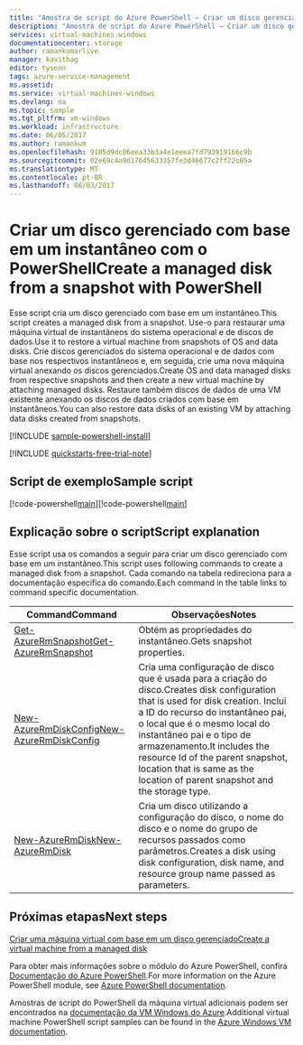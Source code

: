 ```yaml
---
title: "Amostra de script do Azure PowerShell – Criar um disco gerenciado com base em um instantâneo | Microsoft Docs"
description: "Amostra de script do Azure PowerShell – Criar um disco gerenciado com base em um instantâneo"
services: virtual-machines-windows
documentationcenter: storage
author: ramankumarlive
manager: kavithag
editor: tysonn
tags: azure-service-management
ms.assetid: 
ms.service: virtual-machines-windows
ms.devlang: na
ms.topic: sample
ms.tgt_pltfrm: vm-windows
ms.workload: infrastructure
ms.date: 06/05/2017
ms.author: ramankum
ms.openlocfilehash: 9105d9dc06eea33b3a4e1eeea7fd793919166c9b
ms.sourcegitcommit: 02e69c4a9d17645633357fe3d46677c2ff22c85a
ms.translationtype: MT
ms.contentlocale: pt-BR
ms.lasthandoff: 08/03/2017
---
```

# <a name="create-a-managed-disk-from-a-snapshot-with-powershell"></a><span data-ttu-id="1d58e-103">Criar um disco gerenciado com base em um instantâneo com o PowerShell</span><span class="sxs-lookup"><span data-stu-id="1d58e-103">Create a managed disk from a snapshot with PowerShell</span></span>

<span data-ttu-id="1d58e-104">Esse script cria um disco gerenciado com base em um instantâneo.</span><span class="sxs-lookup"><span data-stu-id="1d58e-104">This script creates a managed disk from a snapshot.</span></span> <span data-ttu-id="1d58e-105">Use-o para restaurar uma máquina virtual de instantâneos do sistema operacional e de discos de dados.</span><span class="sxs-lookup"><span data-stu-id="1d58e-105">Use it to restore a virtual machine from snapshots of OS and data disks.</span></span> <span data-ttu-id="1d58e-106">Crie discos gerenciados do sistema operacional e de dados com base nos respectivos instantâneos e, em seguida, crie uma nova máquina virtual anexando os discos gerenciados.</span><span class="sxs-lookup"><span data-stu-id="1d58e-106">Create OS and data managed disks from respective snapshots and then create a new virtual machine by attaching managed disks.</span></span> <span data-ttu-id="1d58e-107">Restaure também discos de dados de uma VM existente anexando os discos de dados criados com base em instantâneos.</span><span class="sxs-lookup"><span data-stu-id="1d58e-107">You can also restore data disks of an existing VM by attaching data disks created from snapshots.</span></span>

[!INCLUDE [sample-powershell-install](../../../includes/sample-powershell-install.md)]

[!INCLUDE [quickstarts-free-trial-note](../../../includes/quickstarts-free-trial-note.md)]

## <a name="sample-script"></a><span data-ttu-id="1d58e-108">Script de exemplo</span><span class="sxs-lookup"><span data-stu-id="1d58e-108">Sample script</span></span>

<span data-ttu-id="1d58e-109">[!code-powershell[main](../../../powershell_scripts/storage/create-managed-disk-from-snapshot/create-managed-disk-from-snapshot.ps1 "Criar um disco gerenciado com base em um instantâneo")]</span><span class="sxs-lookup"><span data-stu-id="1d58e-109">[!code-powershell[main](../../../powershell_scripts/storage/create-managed-disk-from-snapshot/create-managed-disk-from-snapshot.ps1 "Create managed disk from snapshot")]</span></span>


## <a name="script-explanation"></a><span data-ttu-id="1d58e-110">Explicação sobre o script</span><span class="sxs-lookup"><span data-stu-id="1d58e-110">Script explanation</span></span>

<span data-ttu-id="1d58e-111">Esse script usa os comandos a seguir para criar um disco gerenciado com base em um instantâneo.</span><span class="sxs-lookup"><span data-stu-id="1d58e-111">This script uses following commands to create a managed disk from a snapshot.</span></span> <span data-ttu-id="1d58e-112">Cada comando na tabela redireciona para a documentação específica do comando.</span><span class="sxs-lookup"><span data-stu-id="1d58e-112">Each command in the table links to command specific documentation.</span></span>

| <span data-ttu-id="1d58e-113">Command</span><span class="sxs-lookup"><span data-stu-id="1d58e-113">Command</span></span> | <span data-ttu-id="1d58e-114">Observações</span><span class="sxs-lookup"><span data-stu-id="1d58e-114">Notes</span></span> |
|---|---|
| [<span data-ttu-id="1d58e-115">Get-AzureRmSnapshot</span><span class="sxs-lookup"><span data-stu-id="1d58e-115">Get-AzureRmSnapshot</span></span>](/powershell/module/azurerm.compute/Get-AzureRmSnapshot) | <span data-ttu-id="1d58e-116">Obtém as propriedades do instantâneo.</span><span class="sxs-lookup"><span data-stu-id="1d58e-116">Gets snapshot properties.</span></span>  |
| [<span data-ttu-id="1d58e-117">New-AzureRmDiskConfig</span><span class="sxs-lookup"><span data-stu-id="1d58e-117">New-AzureRmDiskConfig</span></span>](/powershell/module/azurerm.compute/New-AzureRmDiskConfig) | <span data-ttu-id="1d58e-118">Cria uma configuração de disco que é usada para a criação do disco.</span><span class="sxs-lookup"><span data-stu-id="1d58e-118">Creates disk configuration that is used for disk creation.</span></span> <span data-ttu-id="1d58e-119">Inclui a ID do recurso do instantâneo pai, o local que é o mesmo local do instantâneo pai e o tipo de armazenamento.</span><span class="sxs-lookup"><span data-stu-id="1d58e-119">It includes the resource Id of the parent snapshot, location that is same as the location of parent snapshot and the storage type.</span></span>  |
| [<span data-ttu-id="1d58e-120">New-AzureRmDisk</span><span class="sxs-lookup"><span data-stu-id="1d58e-120">New-AzureRmDisk</span></span>](/powershell/module/azurerm.compute/New-AzureRmDisk) | <span data-ttu-id="1d58e-121">Cria um disco utilizando a configuração do disco, o nome do disco e o nome do grupo de recursos passados como parâmetros.</span><span class="sxs-lookup"><span data-stu-id="1d58e-121">Creates a disk using disk configuration, disk name, and resource group name passed as parameters.</span></span> |


## <a name="next-steps"></a><span data-ttu-id="1d58e-122">Próximas etapas</span><span class="sxs-lookup"><span data-stu-id="1d58e-122">Next steps</span></span>

[<span data-ttu-id="1d58e-123">Criar uma máquina virtual com base em um disco gerenciado</span><span class="sxs-lookup"><span data-stu-id="1d58e-123">Create a virtual machine from a managed disk</span></span>](./../../virtual-machines/scripts/virtual-machines-windows-powershell-sample-create-vm-from-managed-os-disks.md?toc=%2fpowershell%2fmodule%2ftoc.json)

<span data-ttu-id="1d58e-124">Para obter mais informações sobre o módulo do Azure PowerShell, confira [Documentação do Azure PowerShell](/powershell/azure/overview).</span><span class="sxs-lookup"><span data-stu-id="1d58e-124">For more information on the Azure PowerShell module, see [Azure PowerShell documentation](/powershell/azure/overview).</span></span>

<span data-ttu-id="1d58e-125">Amostras de script do PowerShell da máquina virtual adicionais podem ser encontrados na [documentação da VM Windows do Azure](../../virtual-machines/windows/powershell-samples.md?toc=%2fazure%2fvirtual-machines%2fwindows%2ftoc.json).</span><span class="sxs-lookup"><span data-stu-id="1d58e-125">Additional virtual machine PowerShell script samples can be found in the [Azure Windows VM documentation](../../virtual-machines/windows/powershell-samples.md?toc=%2fazure%2fvirtual-machines%2fwindows%2ftoc.json).</span></span>